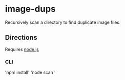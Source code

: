 image-dups
==========

Recursively scan a directory to find duplicate image files.

## Directions

Requires [node.js](http://nodejs.org/download/)

### CLI

'npm install'
'node scan <pathtodir>'